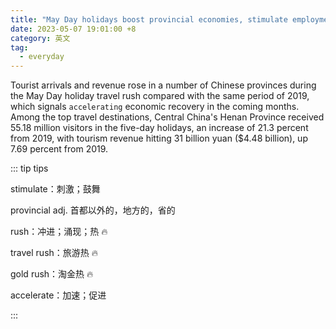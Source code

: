 ```yaml
---
title: "May Day holidays boost provincial economies, stimulate employment in Q2"
date: 2023-05-07 19:01:00 +8
category: 英文
tag:
  - everyday
---
```


Tourist arrivals and revenue rose in a number of Chinese provinces during the May Day holiday travel rush compared with the same period of 2019, which signals `accelerating` economic recovery in the coming months. Among the top travel destinations, Central China's Henan Province received 55.18 million visitors in the five-day holidays, an increase of 21.3 percent from 2019, with tourism revenue hitting 31 billion yuan ($4.48 billion), up 7.69 percent from 2019.

::: tip tips

stimulate：刺激；鼓舞

provincial adj. 首都以外的，地方的，省的

rush：冲进；涌现；热 🔥

travel rush：旅游热 🔥

gold rush：淘金热 🔥

accelerate：加速；促进

:::
